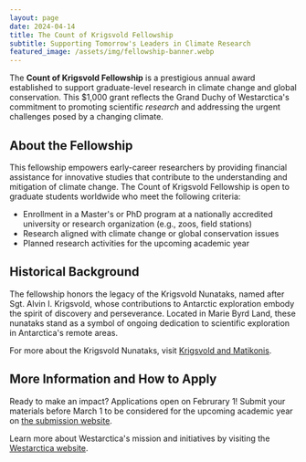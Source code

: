 ```yaml
---
layout: page
date: 2024-04-14
title: The Count of Krigsvold Fellowship
subtitle: Supporting Tomorrow's Leaders in Climate Research
featured_image: /assets/img/fellowship-banner.webp
---
```

  
The **Count of Krigsvold Fellowship** is a prestigious annual award established
to support graduate-level research in climate change and global conservation.
This $1,000 grant reflects the Grand Duchy of Westarctica's commitment to
promoting scientific *research* and addressing the urgent challenges posed by a
changing climate.

## About the Fellowship

This fellowship empowers early-career researchers by providing financial
assistance for innovative studies that contribute to the understanding and
mitigation of climate change. The Count of Krigsvold Fellowship is open to
graduate students worldwide who meet the following criteria:

- Enrollment in a Master's or PhD program at a nationally accredited university
  or research organization (e.g., zoos, field stations)
- Research aligned with climate change or global conservation issues
- Planned research activities for the upcoming academic year

## Historical Background

The fellowship honors the legacy of the Krigsvold Nunataks, named after Sgt.
Alvin I. Krigsvold, whose contributions to Antarctic exploration embody the
spirit of discovery and perseverance. Located in Marie Byrd Land, these nunataks
stand as a symbol of ongoing dedication to scientific exploration in
Antarctica's remote areas.

For more about the Krigsvold Nunataks, visit [Krigsvold and
Matikonis](https://www.krigsvold.org/krigsvold-matikonis).

## More Information and How to Apply

Ready to make an impact? Applications open on Februrary 1! Submit your materials
before March 1 to be considered for the upcoming academic year on [the
submission website](https://www.westarctica.org/conservation-scholarship).

Learn more about Westarctica's mission and initiatives by visiting the
[Westarctica website](https://www.westarctica.info).

